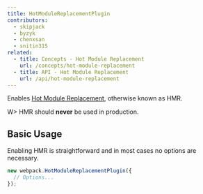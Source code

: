 ```yaml
---
title: HotModuleReplacementPlugin
contributors:
  - skipjack
  - byzyk
  - chenxsan
  - snitin315
related:
  - title: Concepts - Hot Module Replacement
    url: /concepts/hot-module-replacement
  - title: API - Hot Module Replacement
    url: /api/hot-module-replacement
---
```


Enables [Hot Module Replacement](/concepts/hot-module-replacement), otherwise known as HMR.

W> HMR should **never** be used in production.

## Basic Usage

Enabling HMR is straightforward and in most cases no options are necessary.

```javascript
new webpack.HotModuleReplacementPlugin({
  // Options...
});
```
